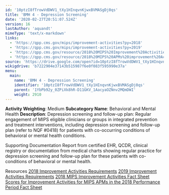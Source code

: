 ```yaml
---
id: '10ptzI8fTrowVdDWV1_tXy1HInqvnKjwxBVMASgDj0qs'
title: 'BMH 4 - Depression Screening'
date: '2020-02-27T20:51:07.524Z'
version: 16
lastAuthor: 'aquandt'
mimeType: 'text/x-markdown'
links:
  - 'https://qpp.cms.gov/mips/improvement-activities?py=2018'
  - 'https://qpp.cms.gov/mips/improvement-activities?py=2019'
  - 'https://qpp.cms.gov/resource/2018%20MIPS%20Improvement%20Activities%20Fact%20Sheet'
  - 'https://qpp.cms.gov/resource/2018%20MIPS%20APMs%20improvement%20Activities%20scores%20fact%20sheet'
source: 'https://drive.google.com/open?id=10ptzI8fTrowVdDWV1_tXy1HInqvnKjwxBVMASgDj0qs'
wikigdrive: 'b7222904e37143b515987f6e0f083f595990e37a'
menu:
  main:
    name: 'BMH 4 - Depression Screening'
    identifier: '10ptzI8fTrowVdDWV1_tXy1HInqvnKjwxBVMASgDj0qs'
    parent: '1YbPb92y_0ZPiXk8hR-D11GKV_1AacyaOZNnv2MQmDWI'
    weight: 2910
---
```





**Activity Weighting**: Medium
**Subcategory Name**: Behavioral and Mental Health
**Description**: Depression screening and follow-up plan: Regular engagement of MIPS eligible clinicians or groups in integrated prevention and treatment interventions, including depression screening and follow-up plan (refer to NQF #0418) for patients with co-occurring conditions of behavioral or mental health conditions.




Supporting Documentation
Report from certified EHR, QCDR, clinical registry or documentation from medical charts showing regular practice for depression screening and follow-up plan for these patients with co-conditions of behavioral or mental health.




Resources
[2018 Improvement Activities Requirements](https://qpp.cms.gov/mips/improvement-activities?py=2018)
[2019 Improvement Activities Requirements](https://qpp.cms.gov/mips/improvement-activities?py=2019)
[2018 MIPS Improvement Activities Fact Sheet](https://qpp.cms.gov/resource/2018%20MIPS%20Improvement%20Activities%20Fact%20Sheet)
[Scores for Improvement Activities for MIPS APMs in the 2018 Performance Period Fact Sheet](https://qpp.cms.gov/resource/2018%20MIPS%20APMs%20improvement%20Activities%20scores%20fact%20sheet)
